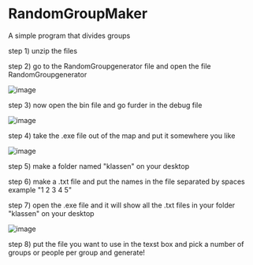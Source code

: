# RandomGroupMaker
A simple program that divides groups

step 1) unzip the files

step 2) go to the RandomGroupgenerator file and open the file RandomGroupgenerator

![image](https://github.com/ThomasBasyn/RandomGroupMaker/assets/160137514/aa3517c3-cd09-4abb-9afa-d9c0c855a026)

step 3) now open the bin file and go furder in the debug file

![image](https://github.com/ThomasBasyn/RandomGroupMaker/assets/160137514/7614da3d-370d-4a61-ae84-68fff18dae02)

step 4) take the .exe file out of the map and put it somewhere you like

![image](https://github.com/ThomasBasyn/RandomGroupMaker/assets/160137514/9800626b-b00d-4448-b0fd-4267285e7df5)

step 5) make a folder named "klassen" on your desktop

step 6) make a .txt file and put the names in the file separated by spaces example "1 2 3 4 5"

step 7) open the .exe file and it will show all the .txt files in your folder "klassen" on your desktop

![image](https://github.com/ThomasBasyn/RandomGroupMaker/assets/160137514/50a6f132-b2cb-4b88-a462-e15e627d4d74)

step 8) put the file you want to use in the texst box and pick a number of groups or people per group and generate!

